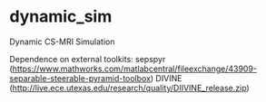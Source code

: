 # dynamic_sim
Dynamic CS-MRI Simulation

Dependence on external toolkits:
 sepspyr (https://www.mathworks.com/matlabcentral/fileexchange/43909-separable-steerable-pyramid-toolbox)
 DIVINE (http://live.ece.utexas.edu/research/quality/DIIVINE_release.zip)

